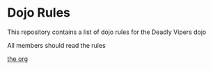 Dojo Rules
==========

This repository contains a list of dojo rules for the Deadly Vipers dojo

All members should read the rules

[the org](https://github.com/deadlyvipers)

